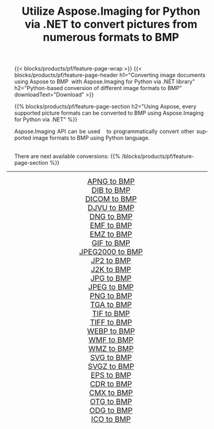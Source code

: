 ﻿---
title: Utilize Aspose.Imaging for Python via .NET to convert pictures from numerous formats to BMP 
weight: 3920
url: /python-net/conversion/to/bmp 
lang: en
langdirlevel: 2
locales: zh-hans,ja,it,ru,de,es,fr,nl,id,lt,pl,pt,vi,tr,ko,zh-hant,ar,hi,th,sv,cs,uk,he
description: You can use Aspose.Imaging for Python via .NET library to convert from a variety of formats to BMP
---

{{< blocks/products/pf/feature-page-wrap >}}
{{< blocks/products/pf/feature-page-header h1="Converting image documents using Aspose to BMP  with Aspose.Imaging for Python via .NET library" h2="Python-based conversion of different image formats to BMP" downloadText="Download" >}}


{{% blocks/products/pf/feature-page-section  h2="Using Aspose, every supported picture formats can be converted to BMP using Aspose.Imaging for Python via .NET" %}}
<p align=justify>Aspose.Imaging API can be used   to programmatically convert other supported image formats to BMP using Python language.</p>
<br/>
There are next available conversions:
{{% /blocks/products/pf/feature-page-section %}}
<div class="container-fluid productfamilypage bg-gray">
    <div class="convertypes bg-gray agp-content section">
        <div class="container">
		<hr style="margin-left:-20px;"/>
		<div class="row other-converters" style="gap: 10px;font-size: 19px;text-align:center;">
		    <div class='col-md-2 other-converter remove-lp remove-rp'><a href="/imaging/python-net/conversion/apng-to-bmp" style="padding:15px;">APNG to BMP</a></div>
<div class='col-md-2 other-converter remove-lp remove-rp'><a href="/imaging/python-net/conversion/dib-to-bmp" style="padding:15px;">DIB to BMP</a></div>
<div class='col-md-2 other-converter remove-lp remove-rp'><a href="/imaging/python-net/conversion/dicom-to-bmp" style="padding:15px;">DICOM to BMP</a></div>
<div class='col-md-2 other-converter remove-lp remove-rp'><a href="/imaging/python-net/conversion/djvu-to-bmp" style="padding:15px;">DJVU to BMP</a></div>
<div class='col-md-2 other-converter remove-lp remove-rp'><a href="/imaging/python-net/conversion/dng-to-bmp" style="padding:15px;">DNG to BMP</a></div>
<div class='col-md-2 other-converter remove-lp remove-rp'><a href="/imaging/python-net/conversion/emf-to-bmp" style="padding:15px;">EMF to BMP</a></div>
<div class='col-md-2 other-converter remove-lp remove-rp'><a href="/imaging/python-net/conversion/emz-to-bmp" style="padding:15px;">EMZ to BMP</a></div>
<div class='col-md-2 other-converter remove-lp remove-rp'><a href="/imaging/python-net/conversion/gif-to-bmp" style="padding:15px;">GIF to BMP</a></div>
<div class='col-md-2 other-converter remove-lp remove-rp'><a href="/imaging/python-net/conversion/jpeg2000-to-bmp" style="padding:15px;">JPEG2000 to BMP</a></div>
<div class='col-md-2 other-converter remove-lp remove-rp'><a href="/imaging/python-net/conversion/jp2-to-bmp" style="padding:15px;">JP2 to BMP</a></div>
<div class='col-md-2 other-converter remove-lp remove-rp'><a href="/imaging/python-net/conversion/j2k-to-bmp" style="padding:15px;">J2K to BMP</a></div>
<div class='col-md-2 other-converter remove-lp remove-rp'><a href="/imaging/python-net/conversion/jpg-to-bmp" style="padding:15px;">JPG to BMP</a></div>
<div class='col-md-2 other-converter remove-lp remove-rp'><a href="/imaging/python-net/conversion/jpeg-to-bmp" style="padding:15px;">JPEG to BMP</a></div>
<div class='col-md-2 other-converter remove-lp remove-rp'><a href="/imaging/python-net/conversion/png-to-bmp" style="padding:15px;">PNG to BMP</a></div>
<div class='col-md-2 other-converter remove-lp remove-rp'><a href="/imaging/python-net/conversion/tga-to-bmp" style="padding:15px;">TGA to BMP</a></div>
<div class='col-md-2 other-converter remove-lp remove-rp'><a href="/imaging/python-net/conversion/tif-to-bmp" style="padding:15px;">TIF to BMP</a></div>
<div class='col-md-2 other-converter remove-lp remove-rp'><a href="/imaging/python-net/conversion/tiff-to-bmp" style="padding:15px;">TIFF to BMP</a></div>
<div class='col-md-2 other-converter remove-lp remove-rp'><a href="/imaging/python-net/conversion/webp-to-bmp" style="padding:15px;">WEBP to BMP</a></div>
<div class='col-md-2 other-converter remove-lp remove-rp'><a href="/imaging/python-net/conversion/wmf-to-bmp" style="padding:15px;">WMF to BMP</a></div>
<div class='col-md-2 other-converter remove-lp remove-rp'><a href="/imaging/python-net/conversion/wmz-to-bmp" style="padding:15px;">WMZ to BMP</a></div>
<div class='col-md-2 other-converter remove-lp remove-rp'><a href="/imaging/python-net/conversion/svg-to-bmp" style="padding:15px;">SVG to BMP</a></div>
<div class='col-md-2 other-converter remove-lp remove-rp'><a href="/imaging/python-net/conversion/svgz-to-bmp" style="padding:15px;">SVGZ to BMP</a></div>
<div class='col-md-2 other-converter remove-lp remove-rp'><a href="/imaging/python-net/conversion/eps-to-bmp" style="padding:15px;">EPS to BMP</a></div>
<div class='col-md-2 other-converter remove-lp remove-rp'><a href="/imaging/python-net/conversion/cdr-to-bmp" style="padding:15px;">CDR to BMP</a></div>
<div class='col-md-2 other-converter remove-lp remove-rp'><a href="/imaging/python-net/conversion/cmx-to-bmp" style="padding:15px;">CMX to BMP</a></div>
<div class='col-md-2 other-converter remove-lp remove-rp'><a href="/imaging/python-net/conversion/otg-to-bmp" style="padding:15px;">OTG to BMP</a></div>
<div class='col-md-2 other-converter remove-lp remove-rp'><a href="/imaging/python-net/conversion/odg-to-bmp" style="padding:15px;">ODG to BMP</a></div>
<div class='col-md-2 other-converter remove-lp remove-rp'><a href="/imaging/python-net/conversion/ico-to-bmp" style="padding:15px;">ICO to BMP</a></div>
                </div>
        </div>
    </div>
</div>
<br/>

